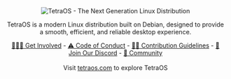 <div align="center">
  <picture>
    <source media="(prefers-color-scheme: dark)" srcset="https://github.com/TetraOS/.github/blob/main/banners/CoverImage.png">
    <source media="(prefers-color-scheme: light)" srcset="https://github.com/Tetra-Foundation/.github/blob/main/profile/cover.png">
    <img alt="TetraOS - The Next Generation Linux Distribution" src="https://github.com/Tetra-Foundation/.github/blob/main/profile/cover.png">
  </picture>
  <p>TetraOS is a modern Linux distribution built on Debian, designed to provide a smooth, efficient, and reliable desktop experience.</p>
</div>

<div align="center">
  <a href="https://tetraos.org/get-involved">👷🏻‍♂️ Get Involved</a> - <a href="https://github.com/TetraOS/solaris/blob/d2085750f2aec41a2b48d7c8453d5a2bcd5025d7/CODE_OF_CONDUCT.md#L4">⚠️ Code of Conduct</a> - <a href="https://github.com/TetraOS/solaris/blob/d2085750f2aec41a2b48d7c8453d5a2bcd5025d7/CONTRIBUTING.md">🙌🏻 Contribution Guidelines</a> - <a href="https://discord.gg/MWX9tQZVjG">🥳 Join Our Discord</a> - <a href="https://tetraos.org/community">👋 Community</a>
</div>

<br />

<div align="center">
  Visit <a href="https://tetraos.com">tetraos.com</a> to explore TetraOS
</div>

